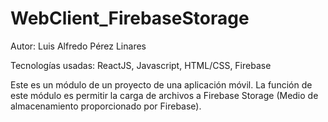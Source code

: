 # WebClient_FirebaseStorage

Autor: Luis Alfredo Pérez Linares

Tecnologías usadas: ReactJS, Javascript, HTML/CSS, Firebase

Este es un módulo de un proyecto de una aplicación móvil. La función de este módulo es permitir la carga de archivos a Firebase Storage (Medio de almacenamiento proporcionado por Firebase).
